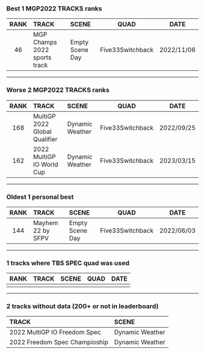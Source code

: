 ### Best 1 MGP2022 TRACKS ranks
|RANK|TRACK|SCENE|QUAD|DATE|
|:---:|:---|:---|:---:|:---:|
|46|MGP Champs 2022 sports track|Empty Scene Day|Five33Switchback|2022/11/06|
---
### Worse 2 MGP2022 TRACKS ranks
|RANK|TRACK|SCENE|QUAD|DATE|
|:---:|:---|:---|:---:|:---:|
|168|MultiGP 2022 Global Qualifier|Dynamic Weather|Five33Switchback|2022/09/25|
|162|2022 MultiGP IO World Cup|Dynamic Weather|Five33Switchback|2023/03/15|
---
### Oldest 1 personal best
|RANK|TRACK|SCENE|QUAD|DATE|
|:---:|:---|:---|:---:|:---:|
|144|Mayhem 22 by SFPV|Empty Scene Day|Five33Switchback|2022/06/03|
---
### 1 tracks where TBS SPEC quad was used
|RANK|TRACK|SCENE|QUAD|DATE|
|:---:|:---|:---|:---:|:---:|
||||||
---
### 2 tracks without data (200+ or not in leaderboard)
|TRACK|SCENE|
|:---|:---|
|2022 MultiGP IO Freedom Spec|Dynamic Weather|
|2022 Freedom Spec Champioship|Dynamic Weather|
